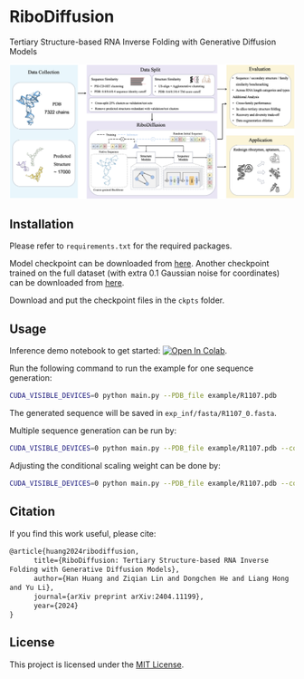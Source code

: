 # RiboDiffusion

Tertiary Structure-based RNA Inverse Folding with Generative Diffusion Models

![cover](fig/pipeline.png)

## Installation

Please refer to `requirements.txt` for the required packages.

Model checkpoint can be downloaded from [here](https://drive.google.com/drive/folders/10BNyCNjxGDJ4rEze9yPGPDXa73iu1skx?usp=drive_link).
Another checkpoint trained on the full dataset (with extra 0.1 Gaussian noise for coordinates) can be downloaded from [here](https://drive.google.com/file/d/1-IfWkLa5asu4SeeZAQ09oWm4KlpBMPmq/view?usp=sharing).

Download and put the checkpoint files in the `ckpts` folder.

## Usage

Inference demo notebook to get started: <a target="_blank" href="https://colab.research.google.com/drive/199D6B0FsIYf-gW-hfMEBCcKaai_hM_cU">
<img src="https://colab.research.google.com/assets/colab-badge.svg" alt="Open In Colab"/></a>.

Run the following command to run the example for one sequence generation:
```bash
CUDA_VISIBLE_DEVICES=0 python main.py --PDB_file example/R1107.pdb
```
The generated sequence will be saved in `exp_inf/fasta/R1107_0.fasta`.

Multiple sequence generation can be run by:
```bash
CUDA_VISIBLE_DEVICES=0 python main.py --PDB_file example/R1107.pdb --config.eval.n_samples 10
```

Adjusting the conditional scaling weight can be done by:
```bash
CUDA_VISIBLE_DEVICES=0 python main.py --PDB_file example/R1107.pdb --config.eval.n_samples 10 --config.eval.dynamic_threshold --config.eval.cond_scale 0.4
```

## Citation

If you find this work useful, please cite:

```
@article{huang2024ribodiffusion,
      title={RiboDiffusion: Tertiary Structure-based RNA Inverse Folding with Generative Diffusion Models}, 
      author={Han Huang and Ziqian Lin and Dongchen He and Liang Hong and Yu Li},
      journal={arXiv preprint arXiv:2404.11199},
      year={2024}
}
```

## License
This project is licensed under the [MIT License](LICENSE).